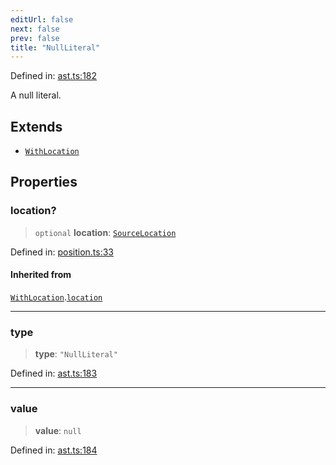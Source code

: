 ```yaml
---
editUrl: false
next: false
prev: false
title: "NullLiteral"
---
```


Defined in: [ast.ts:182](https://github.com/rcs-agents/rcs-lang/blob/87d9b510946a70cf66b4d271e76c67f8499b8d1d/packages/ast/src/ast.ts#L182)

A null literal.

## Extends

- [`WithLocation`](/api/ast/interfaces/withlocation/)

## Properties

### location?

> `optional` **location**: [`SourceLocation`](/api/ast/interfaces/sourcelocation/)

Defined in: [position.ts:33](https://github.com/rcs-agents/rcs-lang/blob/87d9b510946a70cf66b4d271e76c67f8499b8d1d/packages/ast/src/position.ts#L33)

#### Inherited from

[`WithLocation`](/api/ast/interfaces/withlocation/).[`location`](/api/ast/interfaces/withlocation/#location)

***

### type

> **type**: `"NullLiteral"`

Defined in: [ast.ts:183](https://github.com/rcs-agents/rcs-lang/blob/87d9b510946a70cf66b4d271e76c67f8499b8d1d/packages/ast/src/ast.ts#L183)

***

### value

> **value**: `null`

Defined in: [ast.ts:184](https://github.com/rcs-agents/rcs-lang/blob/87d9b510946a70cf66b4d271e76c67f8499b8d1d/packages/ast/src/ast.ts#L184)
